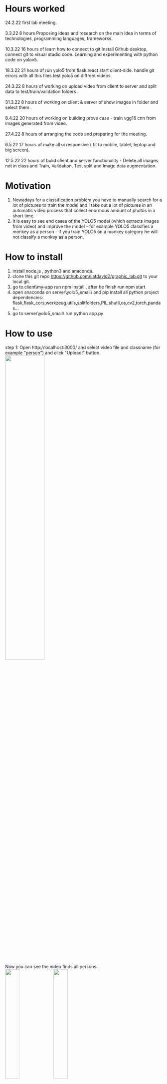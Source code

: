 # Hours worked
24.2.22   first lab meeting. <br/><br/>
3.3.22    8 hours Proposing ideas and research on the main idea in terms of technologies, programming languages, frameworks. <br /><br/>
10.3.22   16 hours of learn how to connect to git Install Github desktop, connect git to visual studio code. Learning and experimenting with python code on yolov5. <br /><br/>
18.3.22   21 hours of run yolo5 from flask.react start client-side. handle git errors with all this files.test yolo5 on diffrent videos. <br /><br/>
24.3.22   8 hours of working on upload video from client to server and split data to test/train/validation folders . <br /><br/>
31.3.22   8 hours of working on client & server of show images in folder and select them . <br /><br/>
8.4.22    20 hours of working on building prove case - train vgg16 cnn from images generated from video. <br /><br/>
27.4.22   8 hours of arranging the code and preparing for the meeting. <br /><br/>
6.5.22    17 hours of make all ui responsive ( fit to mobile, tablet, leptop and big screen). <br /><br/>
12.5.22   22 hours of bulid client and server functionality - Delete all images not in class and Train, Validation, Test split and Image data augmentation.
# Motivation
1. Nowadays for a classification problem you have to manually search for a lot of pictures to train the model and I take out a lot of pictures in an automatic video process that collect enormous amount of photos in a short time.
2. It is easy to see end cases of the YOLO5 model (which extracts images from video) and improve the model - for example YOLO5 classifies a monkey as a person - if you train YOLO5 on a monkey category he will not classify a monkey as a person.
# How to install
1. install node.js , python3 and anaconda.
2. clone this git repo https://github.com/liatdavid2/graphic_lab.git to your local git.
3. go to client\my-app run npm install , after he finish run npm start
4. open anaconda on server\yolo5_small\ and pip install all python project dependencies: flask,flask_cors,werkzeug.utils,splitfolders,PIL,shutil,os,cv2,torch,pandas...
5. go to server\yolo5_small\ run python app.py

# How to use
step 1: Open http://localhost:3000/ and select video file and classname (for example "person") and click "Upload!" button. 
<img src="https://user-images.githubusercontent.com/11797397/168041594-48eb3300-28b2-4b8d-816d-98c37f358f82.png" width=50% height=50%><br/>
 Now you can see the video finds all persons.<br />
<span><img src="https://user-images.githubusercontent.com/11797397/168043328-47ab5943-7ac5-41b7-ab5a-74c8eb16d82b.png" width=30% height=30%>
<img src="https://user-images.githubusercontent.com/11797397/168044063-19fae0ef-5392-4849-8fab-f008b210682d.png" width=30% height=30%></span><br/>
step 2: select all images not in class and click "Delete selected"<br/>
<img src="https://user-images.githubusercontent.com/11797397/168045256-66d5f471-b393-4bdc-af20-c90197cb09c5.png" width=50% height=50%>




# Project challenges
